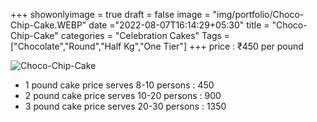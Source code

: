 +++
showonlyimage = true
draft = false
image = "img/portfolio/Choco-Chip-Cake.WEBP"
date ="2022-08-07T16:14:29+05:30"
title = "Choco-Chip-Cake"
categories = "Celebration Cakes"
Tags = ["Chocolate","Round","Half Kg","One Tier"]
+++
price : ₹450 per pound
<!--more-->
![Choco-Chip-Cake](/img/portfolio/Choco-Chip-Cake.WEBP)
* 1 pound cake price serves 8-10 persons : 450
* 2 pound cake price serves 10-20 persons : 900
* 3 pound cake price serves 20-30 persons : 1350
